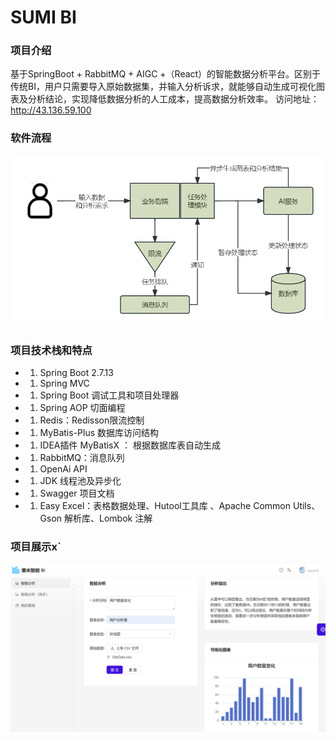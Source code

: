 # SUMI BI
### 项目介绍
基于SpringBoot + RabbitMQ + AIGC +（React）的智能数据分析平台。区别于传统BI，用户只需要导入原始数据集，并输入分析诉求，就能够自动生成可视化图表及分析结论，实现降低数据分析的人工成本，提高数据分析效率。
访问地址：http://43.136.59.100
### 软件流程
![输入图片说明](src/main/resources/%E6%9C%AA%E5%91%BD%E5%90%8D%E6%96%87%E4%BB%B6.jpg)
### 项目技术栈和特点
- 1. Spring Boot 2.7.13
- 1. Spring MVC
- 1. Spring Boot 调试工具和项目处理器
- 1. Spring AOP 切面编程
- 1. Redis：Redisson限流控制
- 1. MyBatis-Plus 数据库访问结构
- 1. IDEA插件 MyBatisX ： 根据数据库表自动生成
- 1. RabbitMQ：消息队列
- 1. OpenAi API
- 1. JDK 线程池及异步化
- 1. Swagger 项目文档
- 1. Easy Excel：表格数据处理、Hutool工具库 、Apache Common Utils、Gson 解析库、Lombok 注解

### 项目展示x`
![输入图片说明](src/main/resources/%E6%8D%95%E8%8E%B7.PNG)
